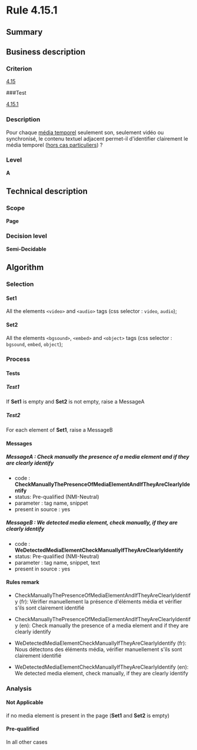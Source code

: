 # Rule 4.15.1

## Summary

## Business description

### Criterion

[4.15](http://references.modernisation.gouv.fr/rgaa/criteres.html#crit-4-15)

###Test

[4.15.1](http://references.modernisation.gouv.fr/rgaa/criteres.html#test-4-15-1)

### Description

Pour chaque <a href="http://references.modernisation.gouv.fr/rgaa/glossaire.html#mdia-temporel-type-son-vido-et-synchronis">m&eacute;dia temporel</a> seulement son, seulement vid&eacute;o ou synchronis&eacute;, le contenu textuel adjacent permet-il d'identifier clairement le m&eacute;dia temporel (<a href="http://references.modernisation.gouv.fr/rgaa/cas-particuliers.html#cp-4-1,4-2,4-3,4-5,4-7,4-9,4-11,4-13" title="Cas particuliers pour le crit&egrave;re 4.15">hors cas particuliers</a>) ?

### Level

**A**

## Technical description

### Scope

**Page**

### Decision level

**Semi-Decidable**

## Algorithm

### Selection

#### Set1

All the elements `<video>` and `<audio>` tags (css selector : `video`, `audio`);

#### Set2

All the elements `<bgsound>`, `<embed>` and `<object>` tags (css selector : `bgsound`, `embed`, `object`);

### Process

#### Tests

##### Test1

If **Set1** is empty and **Set2** is not empty, raise a MessageA

##### Test2

For each element of **Set1**, raise a MessageB

#### Messages

##### MessageA : Check manually the presence of a media element and if they are clearly identify

-    code : **CheckManuallyThePresenceOfMediaElementAndIfTheyAreClearlyIdentify** 
-    status: Pre-qualified (NMI-Neutral)
-    parameter : tag name, snippet
-    present in source : yes

##### MessageB : We detected media element, check manually, if they are clearly identify

-    code : **WeDetectedMediaElementCheckManuallyIfTheyAreClearlyIdentify** 
-    status: Pre-qualified (NMI-Neutral)
-    parameter : tag name, snippet, text
-    present in source : yes

#### Rules remark

 * CheckManuallyThePresenceOfMediaElementAndIfTheyAreClearlyIdentify (fr): V&eacute;rifier manuellement la pr&eacute;sence d'&eacute;l&eacute;ments m&eacute;dia et v&eacute;rifier s'ils sont clairement identifi&eacute;
 * CheckManuallyThePresenceOfMediaElementAndIfTheyAreClearlyIdentify (en): Check manually the presence of a media element and if they are clearly identify

 * WeDetectedMediaElementCheckManuallyIfTheyAreClearlyIdentify (fr): Nous d&eacute;tectons des &eacute;l&eacute;ments m&eacute;dia, v&eacute;rifier manuellement s'ils sont clairement identifi&eacute;
 * WeDetectedMediaElementCheckManuallyIfTheyAreClearlyIdentify (en): We detected media element, check manually, if they are clearly identify

### Analysis

#### Not Applicable

if no media element is present in the page (**Set1** and **Set2** is empty)

#### Pre-qualified 

In all other cases
